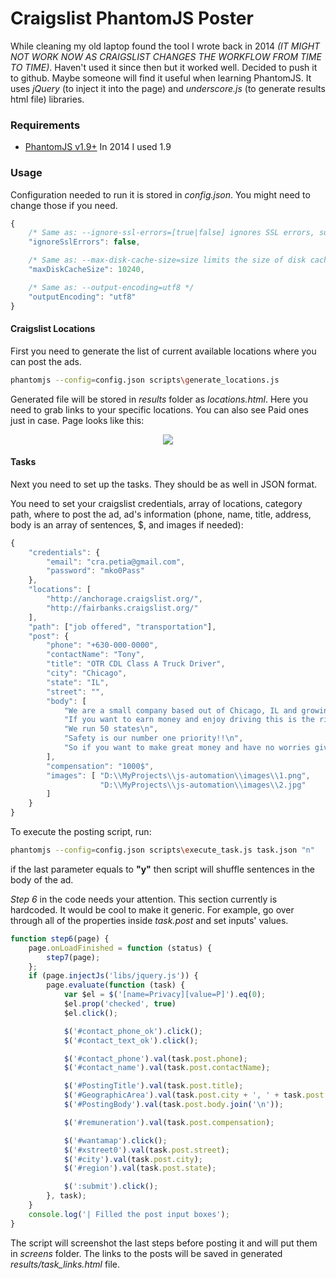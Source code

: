 # Craigslist PhantomJS Poster

While cleaning my old laptop found the tool I wrote back in 2014 *(IT MIGHT NOT WORK NOW AS CRAIGSLIST CHANGES THE WORKFLOW FROM TIME TO TIME)*. Haven't used it since then but it worked well. Decided to push it to github. Maybe someone will find it useful when learning PhantomJS. It uses *jQuery* (to inject it into the page) and *underscore.js* (to generate results html file) libraries.

### Requirements

 * [PhantomJS v1.9+](http://phantomjs.org/download.html) In 2014 I used 1.9

### Usage

Configuration needed to run it is stored in *config.json*. You might need to change those if you need.

```js
{
    /* Same as: --ignore-ssl-errors=[true|false] ignores SSL errors, such as expired or self-signed certificate errors (default is false). Also accepted: [yes|no] */
    "ignoreSslErrors": false,

    /* Same as: --max-disk-cache-size=size limits the size of disk cache (in KB). */
    "maxDiskCacheSize": 10240,

    /* Same as: --output-encoding=utf8 */
    "outputEncoding": "utf8"
}
```

#### Craigslist Locations
First you need to generate the list of current available locations where you can post the ads.

```sh
phantomjs --config=config.json scripts\generate_locations.js
```

Generated file will be stored in *results* folder as *locations.html*. Here you need to grab links to your specific locations. You can also see Paid ones just in case. Page looks like this: 

<div style="text-align:center"><img src ="https://dl.dropboxusercontent.com/u/25277569/CraigslistPhantomJsPoster/locations.png"/></div>

#### Tasks

Next you need to set up the tasks. They should be as well in JSON format.

You need to set your craigslist credentials, array of locations, category path, where to post the ad, ad's information (phone, name, title, address, body is an array of sentences, $, and images if needed):

```js
{
    "credentials": {
        "email": "cra.petia@gmail.com",
        "password": "mko0Pass"
    },
    "locations": [
        "http://anchorage.craigslist.org/",
        "http://fairbanks.craigslist.org/"
    ],
	"path": ["job offered", "transportation"],
    "post": {
        "phone": "+630-000-0000",
        "contactName": "Tony",
        "title": "OTR CDL Class A Truck Driver",
        "city": "Chicago",
        "state": "IL",
        "street": "",
        "body": [
            "We are a small company based out of Chicago, IL and growing daily.\n",
            "If you want to earn money and enjoy driving this is the right fit for you.\n",
            "We run 50 states\n",
            "Safety is our number one priority!!\n",
            "So if you want to make great money and have no worries give us a call\n"
        ],
        "compensation": "1000$",
        "images": [ "D:\\MyProjects\\js-automation\\images\\1.png", 
                    "D:\\MyProjects\\js-automation\\images\\2.jpg"
        ]
    }
}
```

To execute the posting script, run:
```sh
phantomjs --config=config.json scripts\execute_task.js task.json "n"
```

if the last parameter equals to **"y"** then script will shuffle sentences in the body of the ad.

*Step 6* in the code needs your attention. This section currently is hardcoded. It would be cool to make it generic. For example, go over through all of the properties inside *task.post* and set inputs' values.

```js
function step6(page) {
    page.onLoadFinished = function (status) {
        step7(page);
    };
    if (page.injectJs('libs/jquery.js')) {
        page.evaluate(function (task) {
            var $el = $('[name=Privacy][value=P]').eq(0);
            $el.prop('checked', true)
            $el.click();

            $('#contact_phone_ok').click();
            $('#contact_text_ok').click();

            $('#contact_phone').val(task.post.phone);
            $('#contact_name').val(task.post.contactName);

            $('#PostingTitle').val(task.post.title);
            $('#GeographicArea').val(task.post.city + ', ' + task.post.state);
            $('#PostingBody').val(task.post.body.join('\n'));

            $('#remuneration').val(task.post.compensation);

            $('#wantamap').click();
            $('#xstreet0').val(task.post.street);
            $('#city').val(task.post.city);
            $('#region').val(task.post.state);

            $(':submit').click();
        }, task);
    }
    console.log('| Filled the post input boxes');
}
```

The script will screenshot the last steps before posting it and will put them in *screens* folder. The links to the posts will be saved in generated *results/task_links.html* file. 
